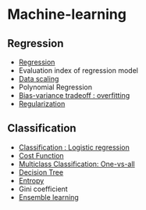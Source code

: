 <h1>Machine-learning</h1>

<h2>Regression</h2>

- [Regression](https://github.com/evelyn82/Machine-learning/blob/main/Regression/README.md)
- Evaluation index of regression model
- [Data scaling](https://github.com/evelyn82/Machine-learning/blob/main/Regression/Data%20scaling.md)
- Polynomial Regression
- [Bias-variance tradeoff : overfitting](https://github.com/evelyn82/Machine-learning/blob/main/Regression/Bias-variance%20tradeoff.md)
- [Regularization](https://github.com/evelyn82/Machine-Learning/blob/main/Regression/Regularization.md)

<h2>Classification</h2>

- [Classification : Logistic regression](https://github.com/evelyn82/Machine-Learning/blob/main/Classification/Logistic%20regression.md)
- [Cost Function](https://github.com/evelyn82/Machine-Learning/blob/main/Classification/Cost%20Function_classification.md)
- [Multiclass Classification: One-vs-all](https://github.com/evelyn82/Machine-Learning/blob/main/Classification/Multiclass%20Classification.md)
- [Decision Tree](https://github.com/evelyn82/Machine-learning/blob/main/Classification/Decision%20Tree.md)
- [Entropy](https://github.com/evelyn82/Machine-learning/blob/main/Classification/Entropy.md)
- Gini coefficient
- [Ensemble learning](https://github.com/evelyn82/Machine-learning/blob/main/Classification/Ensemble%20Learning.md)
